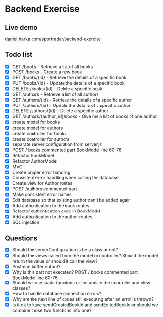 # Backend Exercise

## Live demo

[daniel.harka.com/sportradar/backend-exercise](https://daniel.harka.com/sportradar/backend-exercise)

## Todo list

- [x] GET /books - Retrieve a list of all books
- [x] POST /books - Create a new book
- [x] GET /books/{id} - Retrieve the details of a specific book
- [x] PUT /books/{id} - Update the details of a specific book
- [x] DELETE /books/{id} - Delete a specific book
- [x] GET /authors - Retrieve a list of all authors
- [x] GET /authors/{id} - Retrieve the details of a specific author
- [x] PUT /authors/{id} - Update the details of a specific author
- [x] DELETE /authors/{id} - Delete a specific author
- [x] GET /authors/{author_id}/books - Give me a list of books of one author
- [x] create model for books
- [x] create model for authors
- [x] create controller for books
- [x] create controller for authors
- [x] separate server configuration from server.js
- [x] POST / books commented part BookModel line 60-76
- [x] Refactor BookModel
- [x] Refactor AuthorModel
- [x] MVC
- [x] Create proper error handling
- [x] Consistent error handling when calling the database
- [x] Create view for Author routes
- [x] POST /authors commented part
- [x] Make consistent error names
- [x] Edit database so that existing author can't be added again
- [x] Add authentication to the book routes
- [x] Refactor authentication code in BookModel
- [x] Add authentication to the author routes
- [x] SQL injection

## Questions

- [x] Should the serverConfiguration.js be a class or not?
- [x] Should the views called from the model or controller? Should the model return the value or should it call the view?
- [x] Postman buffer output?
- [x] Why is this part not executed? POST / books commented part BookModel line 60-76
- [x] Should we use static functions or instantiate the controller and view classes?
- [x] How to handle database connection errors?
- [x] Why are the next line of codes still executing after an error is thrown?
- [x] Is it ok to have sendCreatedBookId and sendEditedBookId or should we combine those two functions into one?
